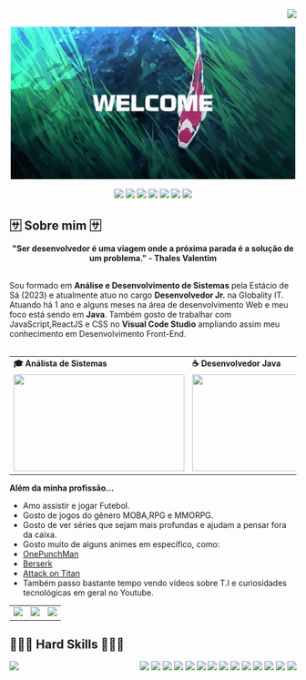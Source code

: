 <img align="right" src="https://komarev.com/ghpvc/?username=LyraGTI&color=0000ff "><br>
<div align="center">
  <a href="https://github.com/LyraGTI">
 <img align="center" src="welcome.gif" width="500">
  </a>
</div>
<br>

<div align="center">
  <!-- Work Links -->
  <a href="https://github.com/LyraGTI" target="_blank"><img src="https://img.shields.io/badge/GitHub-100000?style=for-the-badge&logo=github&logoColor=white" target="_blank"></a>
  <a href="https://www.linkedin.com/in/thiago-lyra-991a64239/" target="_blank"><img src="https://img.shields.io/badge/-LinkedIn-%230077B5?style=for-the-badge&logo=linkedin&logoColor=white" target="_blank"></a>
  <a href = "mailto:thiagolyra18@gmail.com"><img src="https://img.shields.io/badge/Gmail-D14836?style=for-the-badge&logo=gmail&logoColor=white"></a>
  <!-- YT Links -->
  <a href="https://www.twitch.tv/SmurfDoSerious" target="_blank"><img src="https://img.shields.io/badge/Twitch-6441a5?style=for-the-badge&logo=Twitch&logoColor=white" target="_blank"></a>
  <a href="https://www.youtube.com/channel/UC9cN1W6bf8ZeiEZ1J9y1A1Q" target="_blank"><img src="https://img.shields.io/badge/@ThiagoLyra-FF0000?style=for-the-badge&logo=youtube&logoColor=white" target="_blank"></a>
  <!-- Social Links -->
  <a href="https://www.instagram.com/t_lyra/" target="_blank"><img src="https://img.shields.io/badge/-Instagram-%23E4405F?style=for-the-badge&logo=instagram&logoColor=white" target="_blank"></a>
  <!-- OTH Links -->
  <a href="https://steamcommunity.com/profiles/76561198146097365/" target="_blank"><img src="https://img.shields.io/badge/Steam-000000?style=for-the-badge&logo=steam&logoColor=white" target="_blank"></a>
</div>

## 🈂️ Sobre mim 🈂️
<div align='center'>
  <b>"Ser desenvolvedor é uma viagem onde a próxima parada é a solução de um problema." - Thales Valentim</b>
</div><br>

Sou formado em <b>Análise e Desenvolvimento de Sistemas</b> pela Estácio de Sá (2023) e atualmente atuo no cargo <b>Desenvolvedor Jr.</b> na  Globality IT. Atuando há 1 ano e alguns meses na área de desenvolvimento Web e meu foco está sendo em <b>Java</b>. Também gosto de trabalhar com JavaScript,ReactJS e CSS no <b>Visual Code Studio</b> ampliando assim meu conhecimento em Desenvolvimento Front-End.
<br><br>

<div align="center">
  <table>
    <tr>
      <td><b>🎓 Análista de Sistemas</b></td>
      <td><b>☕ Desenvolvedor Java</b></td>
    </tr>
    <tr>
      <td><img src="https://apilgriminnarnia.files.wordpress.com/2018/09/legally-blonde-laptop-e1536078931635.jpg" width="300px" height="170px"></td>
      <td><img src="https://media.tenor.com/oUak0UFSotcAAAAM/kiryu-java-yakuza-import-util-kazuma.gif" width="300px" height="170px"> </td>
    </tr>
  </table>
</div>

<b>Além da minha profissão...</b>

- Amo assistir e jogar Futebol.
- Gosto de jogos do gênero MOBA,RPG e MMORPG.
- Gosto de ver séries que sejam mais profundas e ajudam a pensar fora da caixa.
- Gosto muito de alguns animes em específico, como:
- <a href='https://www.netflix.com/br/title/80117291'>OnePunchMan</a>
- <a href='https://www.netflix.com/br/title/80243876'>Berserk</a>
- <a href='https://www.crunchyroll.com/pt-br/series/GR751KNZY/attack-on-titan'>Attack on Titan</a>
-    Também passo bastante tempo vendo vídeos sobre T.I e curiosidades tecnológicas em geral no Youtube.


<div align="center">
  <table>
    <tr>
      <td><img src="https://i.gifer.com/origin/e6/e6986098783dbc8338f3e4dfdfb67b34.gif"></td>
      <td><img src="https://i.pinimg.com/originals/80/15/d0/8015d0f57ecd0b56d4592e10f58ba8dc.gif"></td>
      <td><img src="https://www.icegif.com/wp-content/uploads/2022/07/icegif-347.gif"></td>
    </tr>
  </table>
</div>


## 👨🏻‍💻 Hard Skills 👨🏻‍💻

<img align="left" src="https://github-profile-trophy.vercel.app/?username=LyraGTI&amp;theme=dracula&amp;row=2&amp;no-bg=true&amp;column=3&amp;margin-w=15&amp;margin-h=15"  style="max-width: 100%;">
<div align="right">
  <!--Java --> <img src="https://img.shields.io/badge/Java-964b00?style=for-the-badge&logo=java&logoColor=red">
  <!-- JavaScript --> <img src="https://img.shields.io/badge/JavaScript-323330?style=for-the-badge&logo=javascript&logoColor=F7DF1E">
  <!-- Json --> <img src="https://img.shields.io/badge/json-5E5C5C?style=for-the-badge&logo=json&logoColor=white">
  <!-- Postman --> <img src="https://img.shields.io/badge/Postman-EF5B25?style=for-the-badge&logo=Postman&logoColor=white">
  <!-- SQL --> <img src="https://img.shields.io/badge/Microsoft%20SQL%20Server-CC2927?style=for-the-badge&logo=microsoft%20sql%20server&logoColor=white">
  <!--.NET --> <img src="https://camo.githubusercontent.com/ff765790707ecba41b57071db549f75fbf0eeffa5ac6996ff077083863b8bea4/68747470733a2f2f696d672e736869656c64732e696f2f7374617469632f76313f7374796c653d666f722d7468652d6261646765266d6573736167653d2e4e455426636f6c6f723d353132424434266c6f676f3d2e4e4554266c6f676f436f6c6f723d464646464646266c6162656c3d">
  <!--AzureData --> <img src="https://camo.githubusercontent.com/023eadfefcf26cfa4611c67b019af3b3c561aa8f1222eff9ca6a8ad98ea045b9/68747470733a2f2f696d672e736869656c64732e696f2f7374617469632f76313f7374796c653d666f722d7468652d6261646765266d6573736167653d417a7572652b446174612b4578706c6f72657226636f6c6f723d303037384434266c6f676f3d417a7572652b446174612b4578706c6f726572266c6f676f436f6c6f723d464646464646266c6162656c3d">
 <!--Docker --> <img src="https://camo.githubusercontent.com/4ec342876a40b53ffc6230a41196528690f9f42b1098fd354df46c649720b4c6/68747470733a2f2f696d672e736869656c64732e696f2f7374617469632f76313f7374796c653d666f722d7468652d6261646765266d6573736167653d446f636b657226636f6c6f723d323439364544266c6f676f3d446f636b6572266c6f676f436f6c6f723d464646464646266c6162656c3d">
  <!--Jenkins --> <img src="https://camo.githubusercontent.com/1fa74b15e799ff19f66c4b876e3c38e8d9cdc44c7ddc2de1458fe63c99784090/68747470733a2f2f696d672e736869656c64732e696f2f7374617469632f76313f7374796c653d666f722d7468652d6261646765266d6573736167653d4a656e6b696e7326636f6c6f723d443234393339266c6f676f3d4a656e6b696e73266c6f676f436f6c6f723d464646464646266c6162656c3d">
  <!--Spring--> <img src="https://camo.githubusercontent.com/71ee04cc51defd03d0bda46ef2d49c562b7d1fb45b266eba4cf0f226d4fc0d0d/68747470733a2f2f696d672e736869656c64732e696f2f7374617469632f76313f7374796c653d666f722d7468652d6261646765266d6573736167653d537072696e6726636f6c6f723d364442333346266c6f676f3d537072696e67266c6f676f436f6c6f723d464646464646266c6162656c3d">
  <!--SpringBoot --> <img src="https://camo.githubusercontent.com/7d798ede2233b56431e6707226c348f5bc3d7a7151ca81db74717eed3f5b53f9/68747470733a2f2f696d672e736869656c64732e696f2f7374617469632f76313f7374796c653d666f722d7468652d6261646765266d6573736167653d537072696e672b426f6f7426636f6c6f723d364442333346266c6f676f3d537072696e672b426f6f74266c6f676f436f6c6f723d464646464646266c6162656c3d">
  <!--React --> <img src="https://camo.githubusercontent.com/67a01fa7cf337616274f39c070a11638f2e65720e414ef55b8dd3f9c2a803b2a/68747470733a2f2f696d672e736869656c64732e696f2f7374617469632f76313f7374796c653d666f722d7468652d6261646765266d6573736167653d526561637426636f6c6f723d323232323232266c6f676f3d5265616374266c6f676f436f6c6f723d363144414642266c6162656c3d">
  <!--HTML5 --> <img src="[https://img.shields.io/badge/Java-964b00?style=for-the-badge&logo=java&logoColor=red](https://camo.githubusercontent.com/d2da7e7ec8424780720101d4853c64dffb81dc69dfdd25a0ce88cdb3848bbc6f/68747470733a2f2f696d672e736869656c64732e696f2f7374617469632f76313f7374796c653d666f722d7468652d6261646765266d6573736167653d48544d4c3526636f6c6f723d453334463236266c6f676f3d48544d4c35266c6f676f436f6c6f723d464646464646266c6162656c3d)">
  <!--PSQL --> <img src="[https://img.shields.io/badge/Java-964b00?style=for-the-badge&logo=java&logoColor=red](https://camo.githubusercontent.com/95a15266c9b093e9070410fa62c8dcba6611e79edd738e0ded7ec5b52541d6c4/68747470733a2f2f696d672e736869656c64732e696f2f7374617469632f76313f7374796c653d666f722d7468652d6261646765266d6573736167653d506f737467726553514c26636f6c6f723d343136394531266c6f676f3d506f737467726553514c266c6f676f436f6c6f723d464646464646266c6162656c3d)">
  
  
  <br>
</div>

